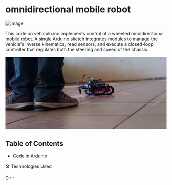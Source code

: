 # omnidirectional mobile robot

![image](https://raw.githubusercontent.com/miguelvmonroy/vehiculo-omnidireccional/refs/heads/main/fondovehiculo.png)




This code on vehiculo.ino implements control of a wheeled omnidirectional mobile robot. A single Arduino sketch integrates modules to manage the vehicle's inverse kinematics, read sensors, and execute a closed-loop controller that regulates both the steering and speed of the chassis.

<p align="center">
  <img src="https://raw.githubusercontent.com/miguelvmonroy/omnidirectional-mobile-robot/refs/heads/main/FotosVehiculo.jpg" alt="Vehículo Omnidireccional" />
</p>



## Table of Contents
- [Code in Arduino](https://github.com/miguelvmonroy/omnidirectional-mobile-robot/blob/main/vehiculo.ino)

🛠 Technologies Used

C++
